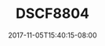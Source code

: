 ---
title: DSCF8804
date: 2017-11-05T15:40:15-08:00
draft: false
location: Olympic Peninsula, WA
img_url: https://d17enza3bfujl8.cloudfront.net/DSCF8804.jpg
original_fn: ""
tags:
- Olympic Peninsula, WA
- trees
- landscapes

---
